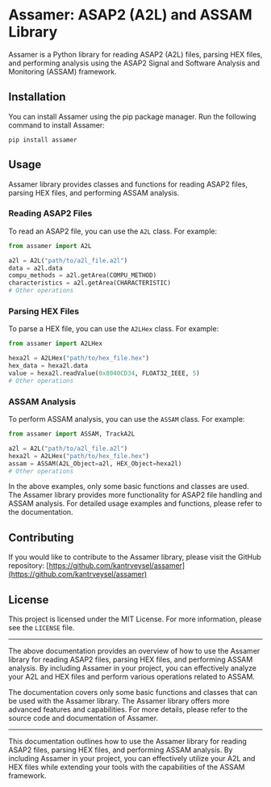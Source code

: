 # Assamer: ASAP2 (A2L) and ASSAM Library

Assamer is a Python library for reading ASAP2 (A2L) files, parsing HEX files, and performing analysis using the ASAP2 Signal and Software Analysis and Monitoring (ASSAM) framework.

## Installation

You can install Assamer using the pip package manager. Run the following command to install Assamer:

```
pip install assamer
```

## Usage

Assamer library provides classes and functions for reading ASAP2 files, parsing HEX files, and performing ASSAM analysis.

### Reading ASAP2 Files

To read an ASAP2 file, you can use the `A2L` class. For example:

```python
from assamer import A2L

a2l = A2L("path/to/a2l_file.a2l")
data = a2l.data
compu_methods = a2l.getArea(COMPU_METHOD)
characteristics = a2l.getArea(CHARACTERISTIC)
# Other operations
```

### Parsing HEX Files

To parse a HEX file, you can use the `A2LHex` class. For example:

```python
from assamer import A2LHex

hexa2l = A2LHex("path/to/hex_file.hex")
hex_data = hexa2l.data
value = hexa2l.readValue(0x8040CD34, FLOAT32_IEEE, 5)
# Other operations
```

### ASSAM Analysis

To perform ASSAM analysis, you can use the `ASSAM` class. For example:

```python
from assamer import ASSAM, TrackA2L

a2l = A2L("path/to/a2l_file.a2l")
hexa2l = A2LHex("path/to/hex_file.hex")
assam = ASSAM(A2L_Object=a2l, HEX_Object=hexa2l)
# Other operations
```

In the above examples, only some basic functions and classes are used. The Assamer library provides more functionality for ASAP2 file handling and ASSAM analysis. For detailed usage examples and functions, please refer to the documentation.

## Contributing

If you would like to contribute to the Assamer library, please visit the GitHub repository: [https://github.com/kantrveysel/assamer](https://github.com/kantrveysel/assamer)

## License

This project is licensed under the MIT License. For more information, please see the `LICENSE` file.

---

The above documentation provides an overview of how to use the Assamer library for reading ASAP2 files, parsing HEX files, and performing ASSAM analysis. By including Assamer in your project, you can effectively analyze your A2L and HEX files and perform various operations related to ASSAM.

The documentation covers only some basic functions and classes that can be used with the Assamer library. The Assamer library offers more advanced features and capabilities. For more details, please refer to the source code and documentation of Assamer.

---

This documentation outlines how to use the Assamer library for reading ASAP2 files, parsing HEX files, and performing ASSAM analysis. By including Assamer in your project, you can effectively utilize your A2L and HEX files while extending your tools with the capabilities of the ASSAM framework.
